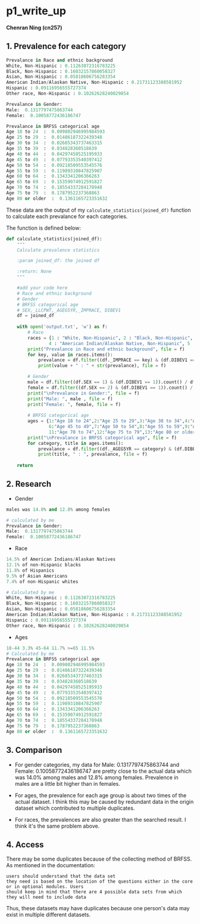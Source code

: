 # p1_write_up

**Chenran Ning (cn257)**

## 1. Prevalence for each category

```python
Prevalance in Race and ethnic background
White, Non-Hispanic : 0.11263072316783225
Black, Non-Hispanic : 0.16032157860058327
Asian, Non-Hispanic : 0.05818606756283354
American Indian/Alaskan Native, Non-Hispanic : 0.21731123388581952
Hispanic : 0.09116956555727374
Other race, Non-Hispanic : 0.10262628240029854

Prevalance in Gender:
Male:  0.1317797475863744
Female:  0.10058772436186747

Prevalance in BRFSS categorical age
Age 18 to 24  :  0.009802946995984593
Age 25 to 29  :  0.01486187322439348
Age 30 to 34  :  0.02685343737463315
Age 35 to 39  :  0.034828360518639
Age 40 to 44  :  0.04297458525195933
Age 45 to 49  :  0.07793353540397412
Age 50 to 54  :  0.09218509553545576
Age 55 to 59  :  0.11989310847825907
Age 60 to 64  :  0.1343341206366263
Age 65 to 69  :  0.15359074912591827
Age 70 to 74  :  0.18554337284178948
Age 75 to 79  :  0.1787952237368863
Age 80 or older  :  0.1361165723351632
```

These data are the output of my `calculate_statistics(joined_df)` function to calculate each prevalance for each categories.

The function is defined below:

```python
def calculate_statistics(joined_df):
    """
    Calculate prevalence statistics

    :param joined_df: the joined df

    :return: None
    """

    #add your code here
    # Race and ethnic background 
    # Gender 
    # BRFSS categorical age
    # SEX,_LLCPWT,_AGEG5YR,_IMPRACE, DIBEV1
    df = joined_df
    
    with open('output.txt', 'w') as f:
        # Race
        races = {1 : "White, Non-Hispanic", 2 : "Black, Non-Hispanic", 3 : "Asian, Non-Hispanic",
                4 : "American Indian/Alaskan Native, Non-Hispanic", 5 : "Hispanic", 6 : "Other race, Non-Hispanic"}
        print("Prevalance in Race and ethnic background", file = f)
        for key, value in races.items():
            prevalance = df.filter((df._IMPRACE == key) & (df.DIBEV1 == 1)).count() / df.filter(df._IMPRACE == key).count() 
            print(value + " : " + str(prevalance), file = f)

        # Gender
        male = df.filter((df.SEX == 1) & (df.DIBEV1 == 1)).count() / df.filter(df.SEX == 1).count()  
        female = df.filter((df.SEX == 2) & (df.DIBEV1 == 1)).count() / df.filter(df.SEX == 2).count() 
        print("\nPrevalance in Gender:", file = f)
        print("Male: ", male , file = f)
        print("Female: ", female, file = f)
        
        # BRFSS categorical age
        ages = {1:"Age 18 to 24",2:"Age 25 to 29",3:"Age 30 to 34",4:"Age 35 to 39",5:"Age 40 to 44",
                6:"Age 45 to 49",7:"Age 50 to 54",8:"Age 55 to 59",9:"Age 60 to 64",10:"Age 65 to 69",
                11:"Age 70 to 74",12:"Age 75 to 79",13:"Age 80 or older"}
        print("\nPrevalance in BRFSS categorical age", file = f)
        for category, title in ages.items():
            prevalance = df.filter((df._AGEG5YR == category) & (df.DIBEV1 == 1)).count() / df.filter(df._AGEG5YR == category).count() 
            print(title, " : ", prevalance, file = f)
            
    return 
```

## 2. Research

- Gender

 ```python
 males was 14.0% and 12.8% among females
 
 # calculated by me
 Prevalance in Gender:
 Male:  0.1317797475863744
 Female:  0.10058772436186747
 ```

- Race

```python
14.5% of American Indians/Alaskan Natives
12.1% of non-Hispanic blacks
11.8% of Hispanics
9.5% of Asian Americans
7.4% of non-Hispanic whites

# Calculated by me
White, Non-Hispanic : 0.11263072316783225
Black, Non-Hispanic : 0.16032157860058327
Asian, Non-Hispanic : 0.05818606756283354
American Indian/Alaskan Native, Non-Hispanic : 0.21731123388581952
Hispanic : 0.09116956555727374
Other race, Non-Hispanic : 0.10262628240029854
```

- Ages

```python
18-44 3.3% 45-64 11.7% >=65 11.5% 
# Calculated by me
Prevalance in BRFSS categorical age
Age 18 to 24  :  0.009802946995984593
Age 25 to 29  :  0.01486187322439348
Age 30 to 34  :  0.02685343737463315
Age 35 to 39  :  0.034828360518639
Age 40 to 44  :  0.04297458525195933
Age 45 to 49  :  0.07793353540397412
Age 50 to 54  :  0.09218509553545576
Age 55 to 59  :  0.11989310847825907
Age 60 to 64  :  0.1343341206366263
Age 65 to 69  :  0.15359074912591827
Age 70 to 74  :  0.18554337284178948
Age 75 to 79  :  0.1787952237368863
Age 80 or older  :  0.1361165723351632
```

## 3. Comparison

- For gender categories, my data for Male:  0.1317797475863744 and Female:  0.10058772436186747 are pretty close to the actual data which was 14.0%  among males and 12.8% among females. Prevalence in males are a little bit higher than in females.

- For ages, the prevalence for each age group is about two times of the actual dataset. I think this may be caused by redundant data in the origin dataset which contributed to multiple duplicates.
- For races, the prevalences are also greater than the searched result. I think it's the same problem above.

## 4. Access

There may be some duplicates because of the collecting method of BRFSS. As mentioned in the documentation:

```
users should understand that the data set
they need is based on the location of the questions either in the core or in optional modules. Users
should keep in mind that there are 4 possible data sets from which they will need to include data
```

Thus, these datasets may have duplicates because one person's data may exist in multiple different datasets.